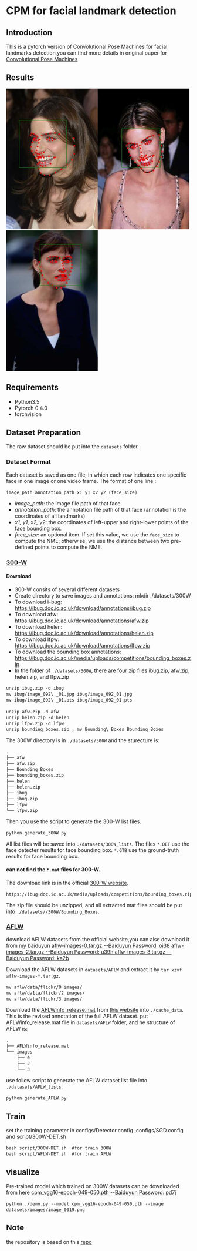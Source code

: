 
# CPM for facial landmark detection

## Introduction
This is a pytorch version of Convolutional Pose Machines for facial landmarks detection,you can find more details in original paper for [Convolutional Pose Machines](https://arxiv.org/pdf/1602.00134.pdf)

## Results
![a](datasets/images/image_0019_result.jpg)![b](datasets/images/image_0020_result.jpg)![c](datasets/images/image_0028_result.jpg)


## Requirements
- Python3.5
- Pytorch 0.4.0
- torchvision

## Dataset Preparation
The raw dataset should be put into the `datasets` folder. 

### Dataset Format
Each dataset is saved as one file, in which each row indicates one specific face in one image or one video frame.
The format of one line : 
```
image_path annotation_path x1 y1 x2 y2 (face_size)
```
- *image_path*: the image  file path of that face.
- *annotation_path*: the annotation file path of that face (annotation is the coordinates of all landmarks)
- *x1, y1, x2, y2*: the coordinates of left-upper and right-lower points of the face bounding box.
- *face_size*: an optional item. If set this value, we use the `face_size` to compute the NME; otherwise, we use the distance between two pre-defined points to compute the NME.

### [300-W](https://ibug.doc.ic.ac.uk/resources/300-W/)

#### Download
- 300-W consits of several different datasets
- Create directory to save images and annotations: mkdir ./datasets/300W
- To download i-bug: https://ibug.doc.ic.ac.uk/download/annotations/ibug.zip
- To download afw: https://ibug.doc.ic.ac.uk/download/annotations/afw.zip
- To download helen: https://ibug.doc.ic.ac.uk/download/annotations/helen.zip
- To download lfpw: https://ibug.doc.ic.ac.uk/download/annotations/lfpw.zip
- To download the bounding box annotations: https://ibug.doc.ic.ac.uk/media/uploads/competitions/bounding_boxes.zip
- In the folder of `./datasets/300W`, there are four zip files ibug.zip, afw.zip, helen.zip, and lfpw.zip
```
unzip ibug.zip -d ibug
mv ibug/image_092\ _01.jpg ibug/image_092_01.jpg
mv ibug/image_092\ _01.pts ibug/image_092_01.pts

unzip afw.zip -d afw
unzip helen.zip -d helen
unzip lfpw.zip -d lfpw
unzip bounding_boxes.zip ; mv Bounding\ Boxes Bounding_Boxes
```
The 300W directory is in `./datasets/300W` and the sturecture is:
```
.
├── afw
├── afw.zip
├── Bounding_Boxes
├── bounding_boxes.zip
├── helen
├── helen.zip
├── ibug
├── ibug.zip
├── lfpw
└── lfpw.zip
```
Then you use the script to generate the 300-W list files.
```
python generate_300W.py
```
All list files will be saved into `./datasets/300W_lists`. The files `*.DET` use the face detecter results for face bounding box. `*.GTB` use the ground-truth results for face bounding box.

#### can not find the `*.mat` files for 300-W.
The download link is in the official [300-W website](https://ibug.doc.ic.ac.uk/resources/300-W).
```
https://ibug.doc.ic.ac.uk/media/uploads/competitions/bounding_boxes.zip
```
The zip file should be unzipped, and all extracted mat files should be put into `./datasets//300W/Bounding_Boxes`.

### [AFLW](https://www.tugraz.at/institute/icg/research/team-bischof/lrs/downloads/aflw/)
download AFLW datasets from the official website,you can alse download it from my baiduyun 
[aflw-images-0.tar.gz --Baiduyun Password: oi38 ](https://pan.baidu.com/s/1RM9BK2fBVfq-q8WhxM8HuA)
[aflw-images-2.tar.gz --Baiduyun Password: u39h ](https://pan.baidu.com/s/1z4qeeC0p0dcoJIwB060idA)
[aflw-images-3.tar.gz --Baiduyun Password: ka2b ](https://pan.baidu.com/s/1hDzDg5W2S04wBU4zRCz5RA)

Download the AFLW datasets in `datasets/AFLW` and extract it by `tar xzvf aflw-images-*.tar.gz`.
```
mv aflw/data/flickr/0 images/
mv aflw/da1ta/flickr/2 images/
mv aflw/data/flickr/3 images/
```
Download the [AFLWinfo_release.mat](http://mmlab.ie.cuhk.edu.hk/projects/compositional/AFLWinfo_release.mat) from [this website](http://mmlab.ie.cuhk.edu.hk/projects/compositional.html) into `./cache_data`. This is the revised annotation of the full AFLW dataset.
put AFLWinfo_release.mat file in `datasets/AFLW` folder, and he structure of AFLW is:
```
.
├── AFLWinfo_release.mat
└── images
    ├── 0
    ├── 2
    └── 3
```
use follow script to generate the AFLW dataset list file into `./datasets/AFLW_lists`.
```
python generate_AFLW.py
```

## Train
set the training parameter in configs/Detector.config ,configs/SGD.config and script/300W-DET.sh

```
bash script/300W-DET.sh  #for train 300W
bash script/AFLW-DET.sh  #for train AFLW
```

## visualize

Pre-trained model which trained on 300W datasets can be downloaded from here [cpm_vgg16-epoch-049-050.pth --Baiduyun Password: pd7j ](https://pan.baidu.com/s/1CMUDFx0TrZCM2YE03QbSEg)
```
python ./demo.py --model cpm_vgg16-epoch-049-050.pth --image datasets/images/image_0019.png
```
## Note
the repository is based on this [repo](https://github.com/facebookresearch/supervision-by-registration) 
